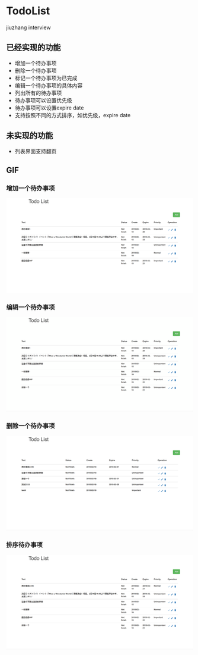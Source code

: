 # TodoList

jiuzhang interview

## 已经实现的功能

* 增加一个待办事项
* 删除一个待办事项
* 标记一个待办事项为已完成
* 编辑一个待办事项的具体内容
* 列出所有的待办事项
* 待办事项可以设置优先级
* 待办事项可以设置expire date
* 支持按照不同的方式排序，如优先级，expire date

## 未实现的功能

* 列表界面支持翻页

## GIF

### 增加一个待办事项

![](gif/add.gif)

### 编辑一个待办事项

![](gif/edit.gif)

### 删除一个待办事项

![](gif/delete.gif)

### 排序待办事项

![](gif/sort.gif)
